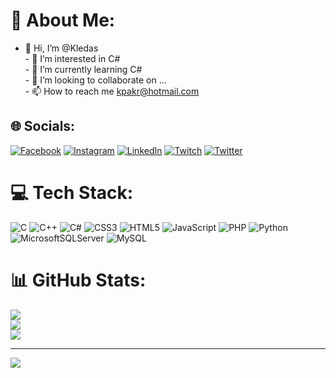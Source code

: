 # 💫 About Me:
- 👋 Hi, I’m @Kledas<br>- 👀 I’m interested in C#<br>- 🌱 I’m currently learning C#<br>- 💞️ I’m looking to collaborate on ...<br>- 📫 How to reach me kpakr@hotmail.com


## 🌐 Socials:
[![Facebook](https://img.shields.io/badge/Facebook-%231877F2.svg?logo=Facebook&logoColor=white)](https://facebook.com/Kpakr) [![Instagram](https://img.shields.io/badge/Instagram-%23E4405F.svg?logo=Instagram&logoColor=white)](https://instagram.com/turanpakr) [![LinkedIn](https://img.shields.io/badge/LinkedIn-%230077B5.svg?logo=linkedin&logoColor=white)](https://linkedin.com/in/kadir-pakır-a9bb7a1b3) [![Twitch](https://img.shields.io/badge/Twitch-%239146FF.svg?logo=Twitch&logoColor=white)](https://twitch.tv/Kledas ) [![Twitter](https://img.shields.io/badge/Twitter-%231DA1F2.svg?logo=Twitter&logoColor=white)](https://twitter.com/Kledas) 

# 💻 Tech Stack:
![C](https://img.shields.io/badge/c-%2300599C.svg?style=for-the-badge&logo=c&logoColor=white) ![C++](https://img.shields.io/badge/c++-%2300599C.svg?style=for-the-badge&logo=c%2B%2B&logoColor=white) ![C#](https://img.shields.io/badge/c%23-%23239120.svg?style=for-the-badge&logo=c-sharp&logoColor=white) ![CSS3](https://img.shields.io/badge/css3-%231572B6.svg?style=for-the-badge&logo=css3&logoColor=white) ![HTML5](https://img.shields.io/badge/html5-%23E34F26.svg?style=for-the-badge&logo=html5&logoColor=white) ![JavaScript](https://img.shields.io/badge/javascript-%23323330.svg?style=for-the-badge&logo=javascript&logoColor=%23F7DF1E) ![PHP](https://img.shields.io/badge/php-%23777BB4.svg?style=for-the-badge&logo=php&logoColor=white) ![Python](https://img.shields.io/badge/python-3670A0?style=for-the-badge&logo=python&logoColor=ffdd54) ![MicrosoftSQLServer](https://img.shields.io/badge/Microsoft%20SQL%20Sever-CC2927?style=for-the-badge&logo=microsoft%20sql%20server&logoColor=white) ![MySQL](https://img.shields.io/badge/mysql-%2300f.svg?style=for-the-badge&logo=mysql&logoColor=white)
# 📊 GitHub Stats:
![](https://github-readme-stats.vercel.app/api?username=Kledas&theme=dark&hide_border=false&include_all_commits=false&count_private=false)<br/>
![](https://github-readme-streak-stats.herokuapp.com/?user=Kledas&theme=dark&hide_border=false)<br/>
![](https://github-readme-stats.vercel.app/api/top-langs/?username=Kledas&theme=dark&hide_border=false&include_all_commits=false&count_private=false&layout=compact)


---
[![](https://visitcount.itsvg.in/api?id=Kledas&icon=0&color=0)](https://visitcount.itsvg.in)


